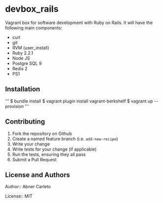 # devbox_rails

Vagrant box for software development with Ruby on Rails. It will have the
following main components:

- curl
- git
- RVM (user_install)
- Ruby 2.2.1
- Node JS
- Postgre SQL 9
- Redis 2
- PS1

## Installation

'''
$ bundle install
$ vagrant plugin install vagrant-berkshelf
$ vagrant up --provision
'''

## Contributing

1. Fork the repository on Github
2. Create a named feature branch (i.e. `add-new-recipe`)
3. Write your change
4. Write tests for your change (if applicable)
5. Run the tests, ensuring they all pass
6. Submit a Pull Request

## License and Authors

Author:: Abner Carleto

License:: MIT
